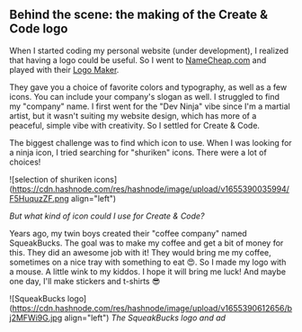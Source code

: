 ## Behind the scene: the making of the Create & Code logo

When I started coding my personal website (under development), I realized that having a logo could be useful. So I went to [NameCheap.com](https://www.namecheap.com/) and played with their [Logo Maker](https://www.namecheap.com/logo-maker/).

They gave you a choice of favorite colors and typography, as well as a few icons. You can include your company's slogan as well. 
I struggled to find my "company" name. I first went for the "Dev Ninja" vibe since I'm a martial artist, but it wasn't suiting my website design, which has more of a peaceful, simple vibe with creativity. So I settled for Create & Code.

The biggest challenge was to find which icon to use. When I was looking for a ninja icon, I tried searching for "shuriken" icons. There were a lot of choices!

![selection of shuriken icons](https://cdn.hashnode.com/res/hashnode/image/upload/v1655390035994/F5HuquzZF.png align="left")

*But what kind of icon could I use for Create & Code?*

Years ago, my twin boys created their "coffee company" named SqueakBucks. The goal was to make my coffee and get a bit of money for this. They did an awesome job with it! They would bring me my coffee, sometimes on a nice tray with something to eat  😍.  So I made my logo with a mouse. A little wink to my kiddos.  I hope it will bring me luck! And maybe one day, I'll make stickers and t-shirts 😎

![SqueakBucks logo](https://cdn.hashnode.com/res/hashnode/image/upload/v1655390612656/bj2MFWi9G.jpg align="left")
*The SqueakBucks logo and ad*